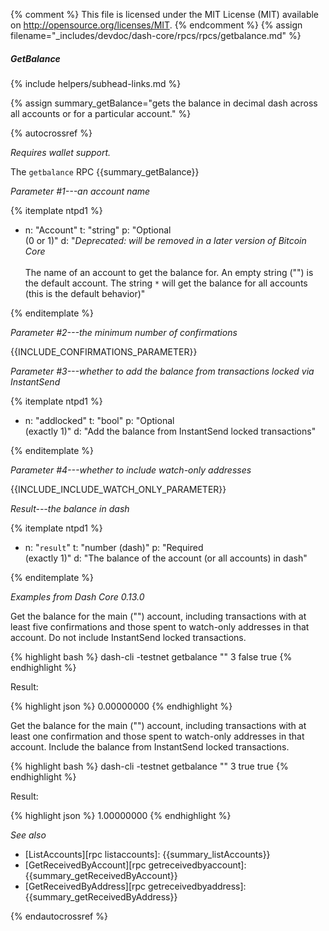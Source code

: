 {% comment %}
This file is licensed under the MIT License (MIT) available on
http://opensource.org/licenses/MIT.
{% endcomment %}
{% assign filename="_includes/devdoc/dash-core/rpcs/rpcs/getbalance.md" %}

##### GetBalance
{% include helpers/subhead-links.md %}

{% assign summary_getBalance="gets the balance in decimal dash across all accounts or for a particular account." %}

<!-- __ -->

{% autocrossref %}

*Requires wallet support.*

The `getbalance` RPC {{summary_getBalance}}

*Parameter #1---an account name*

{% itemplate ntpd1 %}
- n: "Account"
  t: "string"
  p: "Optional<br>(0 or 1)"
  d: "*Deprecated: will be removed in a later version of Bitcoin Core*<br><br>The name of an account to get the balance for.  An empty string (\"\") is the default account.  The string `*` will get the balance for all accounts (this is the default behavior)"

{% enditemplate %}

*Parameter #2---the minimum number of confirmations*

{{INCLUDE_CONFIRMATIONS_PARAMETER}}

*Parameter #3---whether to add the balance from transactions locked via InstantSend*

{% itemplate ntpd1 %}
- n: "addlocked"
  t: "bool"
  p: "Optional<br>(exactly 1)"
  d: "Add the balance from InstantSend locked transactions"

{% enditemplate %}

*Parameter #4---whether to include watch-only addresses*

{{INCLUDE_INCLUDE_WATCH_ONLY_PARAMETER}}

*Result---the balance in dash*

{% itemplate ntpd1 %}
- n: "`result`"
  t: "number (dash)"
  p: "Required<br>(exactly 1)"
  d: "The balance of the account (or all accounts) in dash"

{% enditemplate %}

*Examples from Dash Core 0.13.0*

Get the balance for the main ("") account, including transactions with
at least five confirmations and those spent to watch-only addresses in
that account. Do not include InstantSend locked transactions.

{% highlight bash %}
dash-cli -testnet getbalance "" 3 false true
{% endhighlight %}

Result:

{% highlight json %}
0.00000000
{% endhighlight %}

Get the balance for the main ("") account, including transactions with
at least one confirmation and those spent to watch-only addresses in
that account. Include the balance from InstantSend locked transactions.

{% highlight bash %}
dash-cli -testnet getbalance "" 3 true true
{% endhighlight %}

Result:

{% highlight json %}
1.00000000
{% endhighlight %}


*See also*

* [ListAccounts][rpc listaccounts]: {{summary_listAccounts}}
* [GetReceivedByAccount][rpc getreceivedbyaccount]: {{summary_getReceivedByAccount}}
* [GetReceivedByAddress][rpc getreceivedbyaddress]: {{summary_getReceivedByAddress}}

{% endautocrossref %}
